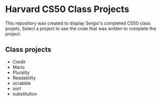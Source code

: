 # Harvard CS50 Class Projects

This repository was created to display Sergio's completed CS50 class projets. Select a project to see the code that was written to complete the project.  

## Class projects

- Credit
- Mario
- Plurality
- Readability
- scrabble
- sort
- substitution



